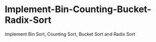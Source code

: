 # Implement-Bin-Counting-Bucket-Radix-Sort
Implement Bin Sort, Counting Sort, Bucket Sort and Radix Sort
